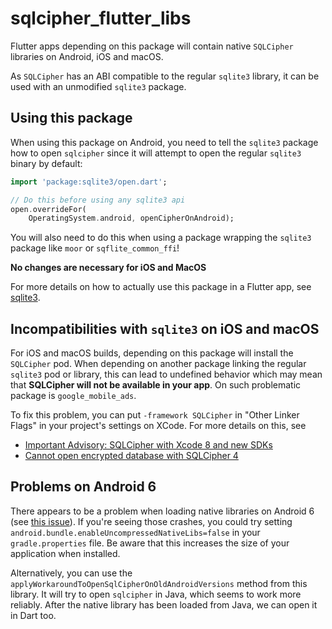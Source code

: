 # sqlcipher_flutter_libs

Flutter apps depending on this package will contain native `SQLCipher` libraries
on Android, iOS and macOS.

As `SQLCipher` has an ABI compatible to the regular `sqlite3` library, it can be used
with an unmodified `sqlite3` package.

## Using this package

When using this package on Android, you need to tell the `sqlite3` package
how to open `sqlcipher` since it will attempt to open the regular
`sqlite3` binary by default:

```dart
import 'package:sqlite3/open.dart';

// Do this before using any sqlite3 api
open.overrideFor(
    OperatingSystem.android, openCipherOnAndroid);
```

You will also need to do this when using a package wrapping the `sqlite3`
package like `moor` or `sqflite_common_ffi`!

__No changes are necessary for iOS and MacOS__

For more details on how to actually use this package in a Flutter app, see 
[sqlite3](https://pub.dev/packages/sqlite3).

## Incompatibilities with `sqlite3` on iOS and macOS

For iOS and macOS builds, depending on this package will install the `SQLCipher` pod.
When depending on another package linking the regular `sqlite3` pod or library, this can lead to undefined
behavior which may mean that __SQLCipher will not be available in your app__.
On such problematic package is `google_mobile_ads`.

To fix this problem, you can put `-framework SQLCipher` in "Other Linker Flags" in your project's settings
on XCode.
For more details on this, see

- [Important Advisory: SQLCipher with Xcode 8 and new SDKs](https://discuss.zetetic.net/t/important-advisory-sqlcipher-with-xcode-8-and-new-sdks/1688)
- [Cannot open encrypted database with SQLCipher 4](https://discuss.zetetic.net/t/cannot-open-encrypted-database-with-sqlcipher-4/3654/3)

## Problems on Android 6

There appears to be a problem when loading native libraries on Android 6 (see [this issue](https://github.com/simolus3/moor/issues/895#issuecomment-720195005)).
If you're seeing those crashes, you could try setting `android.bundle.enableUncompressedNativeLibs=false` in your `gradle.properties`
file. Be aware that this increases the size of your application when installed.

Alternatively, you can use the `applyWorkaroundToOpenSqlCipherOnOldAndroidVersions` method from this library.
It will try to open `sqlcipher` in Java, which seems to work more reliably. After the native library has been loaded from Java,
we can open it in Dart too.

